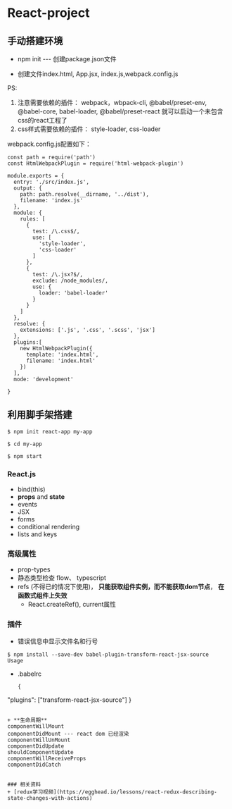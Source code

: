# React-project
## 手动搭建环境
+ npm init --- 创建package.json文件

+ 创建文件index.html, App.jsx, index.js,webpack.config.js

PS: 
1. 注意需要依赖的插件： webpack，wbpack-cli, @babel/preset-env, @babel-core, babel-loader, @babel/preset-react
就可以启动一个未包含css的react工程了
2. css样式需要依赖的插件： style-loader, css-loader

webpack.config.js配置如下：
```
const path = require('path')
const HtmlWebpackPlugin = require('html-webpack-plugin')

module.exports = {
  entry: './src/index.js',
  output: {
    path: path.resolve(__dirname, '../dist'),
    filename: 'index.js'
  },
  module: {
    rules: [
      {
        test: /\.css$/,
        use: [
          'style-loader',
          'css-loader'
        ]
      },
      {
        test: /\.jsx?$/,
        exclude: /node_modules/,
        use: {
          loader: 'babel-loader'
        }
      }
    ]
  },
  resolve: {
    extensions: ['.js', '.css', '.scss', 'jsx']
  },
  plugins:[
    new HtmlWebpackPlugin({
      template: 'index.html',
      filename: 'index.html'
    })
  ],
  mode: 'development'
  
}
```
## 利用脚手架搭建
```
$ npm init react-app my-app

$ cd my-app

$ npm start
```

### React.js
+ bind(this)
+ **props** and **state**
+ events
+ JSX
+ forms
+ conditional rendering
+ lists and keys

### 高级属性
+ prop-types
+ 静态类型检查 flow、 typescript
+ refs (不得已的情况下使用)， 
  **只能获取组件实例，而不能获取dom节点**， **在函数式组件上失效**
  + React.createRef(), current属性
 
### 插件
+ 错误信息中显示文件名和行号
 ```
 $ npm install --save-dev babel-plugin-transform-react-jsx-source
Usage
 ```
 - .babelrc
   ```
   {
  "plugins": ["transform-react-jsx-source"]
}
```
  
+ **生命周期**
componentWillMount
componentDidMount --- react dom 已经渲染
componentWillUnMount
componentDidUpdate 
shouldComponentUpdate
componentWillReceiveProps
componentDidCatch


### 相关资料
+ [redux学习视频](https://egghead.io/lessons/react-redux-describing-state-changes-with-actions)
